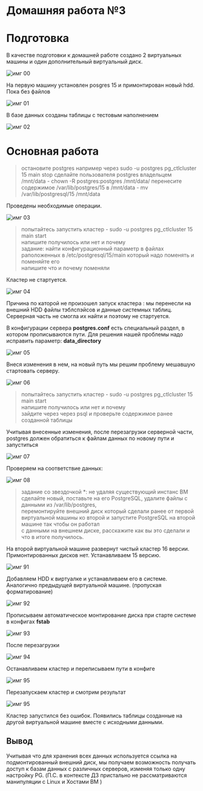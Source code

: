# Домашняя работа №3


# Подготовка

В качестве подготовки к домашней работе создано 2 виртуальных машины и один дополнительный виртуальный диск.

![имг 00](IMG/0.png "Подготовка")


На первую машину установлен posgres 15 и примонтирован новый hdd. Пока без файлов

![имг 01](IMG/1.png "Подготовка")

В базе данных созданы таблицы с тестовым наполнением

![имг 02](IMG/2.png "Подготовка")

# Основная работа

> остановите postgres например через sudo -u postgres pg_ctlcluster 15 main stop
> сделайте пользователя postgres владельцем /mnt/data - chown -R postgres:postgres /mnt/data/
> перенесите содержимое /var/lib/postgres/15 в /mnt/data - mv /var/lib/postgresql/15 /mnt/data

Проведены необходимые операции.

![имг 03](IMG/3.png "первая часть")

> попытайтесь запустить кластер - sudo -u postgres pg_ctlcluster 15 main start <br>
> напишите получилось или нет и почему<br>
> задание: найти конфигурационный параметр в файлах раположенных в /etc/postgresql/15/main который надо поменять и поменяйте его<br>
> напишите что и почему поменяли <br>

Кластер не стартуется.

![имг 04](IMG/4.png "первая часть")

Причина по каторой не произошел запуск кластера : мы перенесли на внешний HDD файлы тэблспэйсов и данные системных таблиц. 
Серверная часть не смогла их найти и поэтому не стартуется.

В конфигурации сервера **postgres.conf** есть специальный раздел, в котором прописываются пути.
Для решения нашей проблемы надо исправить параметр: **data_directory** 

![имг 05](IMG/5.png "первая часть")

Внеся изменения в нем, на новый путь мы решим проблему мешавшую стартовать серверу. 

![имг 06](IMG/6.png "первая часть")

> попытайтесь запустить кластер - sudo -u postgres pg_ctlcluster 15 main start<br>
> напишите получилось или нет и почему<br>
> зайдите через через psql и проверьте содержимое ранее созданной таблицы<br>

Учитывая внесенные изменения, после перезагрузки серверной части,<br> postgres 
должен обратиться к файлам данных по новому пути и запуститься

![имг 07](IMG/7.png "первая часть")

Проверяем на соответствие данных:

![имг 08](IMG/8.png "первая часть")

> задание со звездочкой *: не удаляя существующий инстанс ВМ сделайте новый, поставьте на его PostgreSQL, удалите файлы с данными из /var/lib/postgres, <br>
> перемонтируйте внешний диск который сделали ранее от первой виртуальной машины ко второй и запустите PostgreSQL на второй машине так чтобы он работал <br>
> с данными на внешнем диске, расскажите как вы это сделали и что в итоге получилось. <br>

На второй виртуальной машине развернут чистый кластер 16 версии. Примонтированных дисков нет. Устанавливаем 15 версию.

![имг 91](IMG/9_1.png "вторая часть")

Добавляем HDD к виртуалке и устанавливаем его в системе. Аналогично предыдущей виртуальной машине. (пропуская форматирование)

![имг 92](IMG/9_2.png "вторая часть")

Прописываем автоматическое монтирование диска при старте системе в конфигах **fstab**

![имг 93](IMG/9_3.png "вторая часть")

После перезагрузки

![имг 94](IMG/9_4.png "вторая часть")

Останавливаем кластер и переписываем пути в конфиге

![имг 95](IMG/9_5.png "вторая часть")

Перезапускаем кластер и смотрим результат

![имг 95](IMG/9_6.png "вторая часть")

Кластер запустился без ошибок. Появились таблицы созданные на другой виртуальной машине вместе с исходными данными.

## Вывод

Учитывая что для хранения всех данных используется ссылка на подмонтированный внешний диск, мы получаем возможность получать доступ к базам данных с различных серверов, изменяя только одну настройку PG. (П.С. в контексте ДЗ пристально не рассматриваются манипуляции с Linux и Хостами ВМ )
